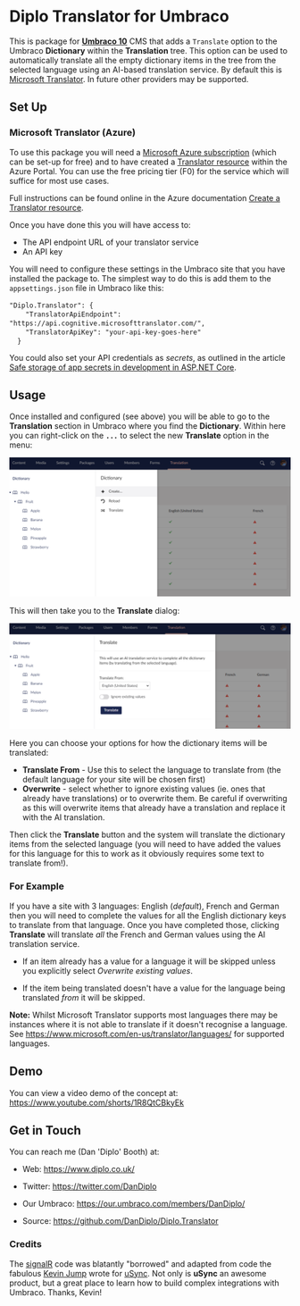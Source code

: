 # Diplo Translator for Umbraco

This is package for [**Umbraco 10**](https://umbraco.com/) CMS that adds a `Translate` option to the Umbraco **Dictionary** within the **Translation** tree. This option can be used to automatically translate all the empty dictionary items in the tree from the selected language using an AI-based translation service. By default this is [Microsoft Translator](https://www.microsoft.com/en-us/translator/). In future other providers may be supported.

## Set Up

### Microsoft Translator (Azure)

To use this package you will need a [Microsoft Azure subscription](https://azure.microsoft.com/free/cognitive-services/) (which can be set-up for free) and to have created a [Translator resource](https://portal.azure.com/#create/Microsoft.CognitiveServicesTextTranslation) within the Azure Portal. You can use the free pricing tier (F0) for the service which will suffice for most use cases.

Full instructions can be found online in the Azure documentation [Create a Translator resource](https://docs.microsoft.com/en-us/azure/cognitive-services/translator/how-to-create-translator-resource).

Once you have done this you will have access to:

* The API endpoint URL of your translator service
* An API key

You will need to configure these settings in the Umbraco site that you have installed the package to. The simplest way to do this is add them to the `appsettings.json` file in Umbraco like this:

```
"Diplo.Translator": {
    "TranslatorApiEndpoint": "https://api.cognitive.microsofttranslator.com/",
    "TranslatorApiKey": "your-api-key-goes-here"
  }
```

You could also set your API credentials as *secrets*, as outlined in the article [Safe storage of app secrets in development in ASP.NET Core](https://docs.microsoft.com/en-us/aspnet/core/security/app-secrets?view=aspnetcore-6.0).

## Usage

Once installed and configured (see above) you will be able to go to the **Translation** section in Umbraco where you find the **Dictionary**. Within here you can right-click on the **`...`** to select the new **Translate** option in the menu:

![Translate Menu](Images/Translate-Menu.PNG)

This will then take you to the **Translate** dialog:

![Translate Dialog](Images/Translate-Dialog.PNG)

Here you can choose your options for how the dictionary items will be translated:

* **Translate From** - Use this to select the language to translate from (the default language for your site will be chosen first)
* **Overwrite** - select whether to ignore existing values (ie. ones that already have translations) or to overwrite them. Be careful if overwriting as this will overwrite items that already have a translation and replace it with the AI translation.

Then click the **Translate** button and the system will translate the dictionary items from the selected language (you will need to have added the values for this language for this to work as it obviously requires some text to translate from!). 

### For Example

If you have a site with 3 languages: English (*default*), French and German then you will need to complete the values for all the English dictionary keys to translate from that language. Once you have completed those, clicking **Translate** will translate *all* the French and German values using the AI translation service.

* If an item already has a value for a language it will be skipped unless you explicitly select *Overwrite existing values*.

* If the item being translated doesn't have a value for the language being translated *from* it will be skipped.

**Note:** Whilst Microsoft Translator supports most languages there may be instances where it is not able to translate if it doesn't recognise a language. See https://www.microsoft.com/en-us/translator/languages/ for supported languages.

## Demo

You can view a video demo of the concept at: https://www.youtube.com/shorts/1R8QtCBkyEk

## Get in Touch

You can reach me (Dan 'Diplo' Booth) at:

* Web: https://www.diplo.co.uk/

* Twitter: https://twitter.com/DanDiplo

* Our Umbraco: https://our.umbraco.com/members/DanDiplo/

* Source: https://github.com/DanDiplo/Diplo.Translator

### Credits

The [signalR](https://dotnet.microsoft.com/en-us/apps/aspnet/signalr) code was blatantly "borrowed" and adapted from code the fabulous [Kevin Jump](https://jumoo.co.uk/) wrote for [uSync](https://github.com/KevinJump/uSync). Not only is **uSync** an awesome product, but a great place to learn how to build complex integrations with Umbraco. Thanks, Kevin!




